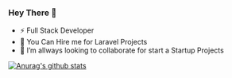 ### Hey There 👋

- ⚡ Full Stack Developer
- 💬 You Can Hire me for Laravel Projects
- 👯 I’m allways looking to collaborate for start a Startup Projects

[![Anurag's github stats](https://github-readme-stats.vercel.app/api?username=Amirali-Bagheri&count_private=true&show_icons=trueradical)](https://github.com/anuraghazra/github-readme-stats)
